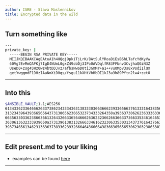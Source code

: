 ```yaml
---
author: ISRE - Slava Maslennikov
title: Encrypted data in the wild
---
```


## Turn something like

```bash
---
private_key: |
  -----BEGIN RSA PRIVATE KEY-----
  MIIJKQIBAAKCAgEAtuA1h4HQqj9pkiTjLrK/BAtSulYRoaDiEsBShLTafcYdKyVw
  60Vg7EvMmQAPKj7IgD4NUmL0gxZ49obDj3IPo0AVDqlfR83FFbnv3CvjhaQGiN3Z
  UseD0+zsg4SWz0wz4btDDJvz/afbsNwoD0ti3GmMr+a1++vuOMpv3s8xVsdi1lQX
  getYwggmdF1DHzIAaNmXiD0qs/fsgu11kXHtVbHbDI1kJ3a9h89PYtn2lw4+zetO
```

---
## Into this

```bash
$ANSIBLE_VAULT;1.1;AES256
61343362336466626337386234333436313833303663666239336566376133316438356265303637
3132343964393665656437313065623665323734333264350a393637306262363336336662323037
66356330336238663661326432663365646662636232366266366337366335346164653432396538
3630613632333939650a373139613831326663346162323063353031343737616437663339653837
39373465613462313636373833623932666464366664383663656565306230323865303761316464
```

---
## Edit present.md to your liking
* examples can be found [here](https://GitHub.com/egonSchiele/mdpress)

---
